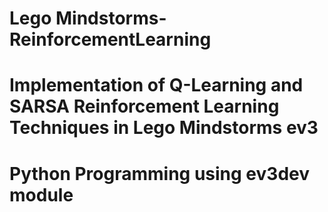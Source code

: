 # Lego Mindstorms-ReinforcementLearning
# Implementation of Q-Learning and SARSA Reinforcement Learning Techniques in Lego Mindstorms ev3
# Python Programming using ev3dev module
